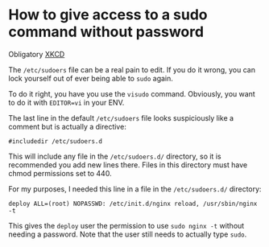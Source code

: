 # How to give access to a sudo command without password

Obligatory [XKCD](https://xkcd.com/149/)

The `/etc/sudoers` file can be a real pain to edit.
If you do it wrong, you can lock yourself out of ever being able to `sudo` again.

To do it right, you have you use the `visudo` command.
Obviously, you want to do it with `EDITOR=vi` in your ENV.

The last line in the default `/etc/sudoers` file looks suspiciously like a comment but is actually a directive:

```
#includedir /etc/sudoers.d
```

This will include any file in the `/etc/sudoers.d/` directory, so it is recommended you add new lines there.
Files in this directory must have chmod permissions set to 440.

For my purposes, I needed this line in a file in the `/etc/sudoers.d/` directory:

```
deploy ALL=(root) NOPASSWD: /etc/init.d/nginx reload, /usr/sbin/nginx -t
```

This gives the `deploy` user the permission to use `sudo nginx -t` without needing a password.
Note that the user still needs to actually type `sudo`.

